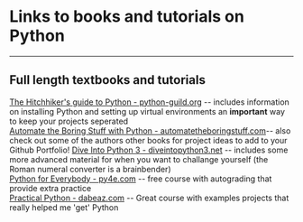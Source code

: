 # Links to books and tutorials on Python

---

## Full length textbooks and tutorials

[The Hitchhiker's guide to Python - python-guild.org](https://docs.python-guide.org/) -- includes information on installing Python and setting up virtual environments an **important** way to keep your projects seperated  
[Automate the Boring Stuff with Python - automatetheboringstuff.com](https://automatetheboringstuff.com/)-- also check out some of the authors other books for project ideas to add to your Github Portfolio! 
[Dive Into Python 3 - diveintopython3.net](https://diveintopython3.net/) -- includes some more advanced material for when you want to challange yourself (the Roman numeral converter is a brainbender)  
[Python for Everybody - py4e.com](https://www.py4e.com/) -- free course with autograding that provide extra practice  
[Practical Python - dabeaz.com](https://dabeaz-course.github.io/practical-python/) -- Great course with examples projects that really helped me 'get' Python  
